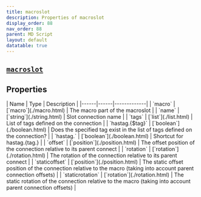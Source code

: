 ```yaml
---
title: macroslot
description: Properties of macroslot
display_order: 88
nav_order: 88
parent: MD Script
layout: default
datatable: true
---
```


##  [`macroslot`](./macroslot.html) 


## Properties

<div class="datatable-begin"></div>
| Name | Type | Description |
|------|------|-------------|
| `macro` | [`macro`](./macro.html) | The macro part of the macroslot |
| `name` | [`string`](./string.html) | Slot connection name |
| `tags` | [`list`](./list.html) | List of tags defined on the connection |
| `hastag.{$tag}` | [`boolean`](./boolean.html) | Does the specified tag exist in the list of tags defined on the connection? |
| `hastag.<tagname>` | [`boolean`](./boolean.html) | Shortcut for hastag.{tag.<tagname>} |
| `offset` | [`position`](./position.html) | The offset position of the connection relative to its parent connect |
| `rotation` | [`rotation`](./rotation.html) | The rotation of the connection relative to its parent connect |
| `staticoffset` | [`position`](./position.html) | The static offset position of the connection relative to the macro (taking into account parent connection offsets) |
| `staticrotation` | [`rotation`](./rotation.html) | The static rotation of the connection relative to the macro (taking into account parent connection offsets) |
<div class="datatable-end"></div>



